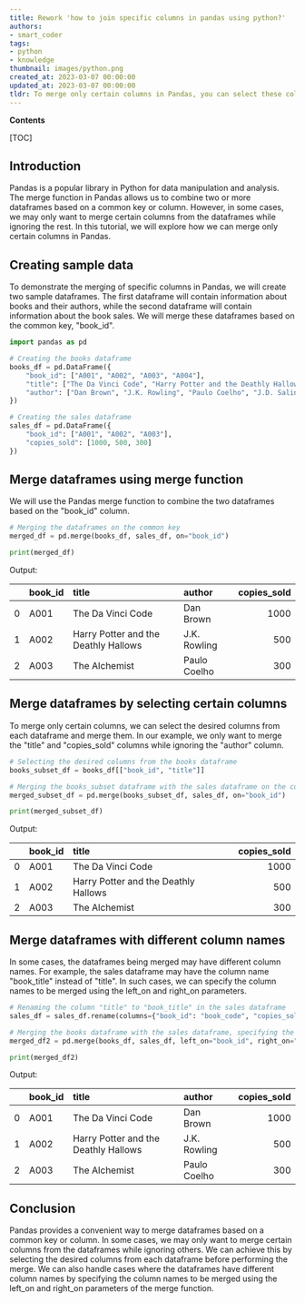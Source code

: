 ```yaml
---
title: Rework 'how to join specific columns in pandas using python?'
authors:
- smart_coder
tags:
- python
- knowledge
thumbnail: images/python.png
created_at: 2023-03-07 00:00:00
updated_at: 2023-03-07 00:00:00
tldr: To merge only certain columns in Pandas, you can select these columns using their column names and then use the merge function with the `on` parameter set to the common column.
---
```


**Contents**

[TOC]

Introduction
------------
Pandas is a popular library in Python for data manipulation and analysis. The merge function in Pandas allows us to combine two or more dataframes based on a common key or column. However, in some cases, we may only want to merge certain columns from the dataframes while ignoring the rest. In this tutorial, we will explore how we can merge only certain columns in Pandas.


Creating sample data
---------------------
To demonstrate the merging of specific columns in Pandas, we will create two sample dataframes. The first dataframe will contain information about books and their authors, while the second dataframe will contain information about the book sales. We will merge these dataframes based on the common key, "book_id".

``` python
import pandas as pd

# Creating the books dataframe
books_df = pd.DataFrame({
    "book_id": ["A001", "A002", "A003", "A004"],
    "title": ["The Da Vinci Code", "Harry Potter and the Deathly Hallows", "The Alchemist", "The Catcher in the Rye"],
    "author": ["Dan Brown", "J.K. Rowling", "Paulo Coelho", "J.D. Salinger"]
})

# Creating the sales dataframe
sales_df = pd.DataFrame({
    "book_id": ["A001", "A002", "A003"],
    "copies_sold": [1000, 500, 300]
})
```

Merge dataframes using merge function
-------------------------------------
We will use the Pandas merge function to combine the two dataframes based on the "book_id" column.

``` python
# Merging the dataframes on the common key
merged_df = pd.merge(books_df, sales_df, on="book_id")

print(merged_df)
```

Output:

|    | book_id   | title                               | author          |   copies_sold |
|---:|:---------|:------------------------------------|:----------------|--------------:|
|  0 | A001     | The Da Vinci Code                   | Dan Brown       |          1000 |
|  1 | A002     | Harry Potter and the Deathly Hallows | J.K. Rowling    |           500 |
|  2 | A003     | The Alchemist                       | Paulo Coelho    |           300 |


Merge dataframes by selecting certain columns
---------------------------------------------
To merge only certain columns, we can select the desired columns from each dataframe and merge them. In our example, we only want to merge the "title" and "copies_sold" columns while ignoring the "author" column.

``` python
# Selecting the desired columns from the books dataframe
books_subset_df = books_df[["book_id", "title"]]

# Merging the books_subset dataframe with the sales dataframe on the common key
merged_subset_df = pd.merge(books_subset_df, sales_df, on="book_id")

print(merged_subset_df)
```

Output:

|    | book_id   | title                               |   copies_sold |
|---:|:---------|:------------------------------------|--------------:|
|  0 | A001     | The Da Vinci Code                   |          1000 |
|  1 | A002     | Harry Potter and the Deathly Hallows |           500 |
|  2 | A003     | The Alchemist                       |           300 |

Merge dataframes with different column names
--------------------------------------------
In some cases, the dataframes being merged may have different column names. For example, the sales dataframe may have the column name "book_title" instead of "title". In such cases, we can specify the column names to be merged using the left_on and right_on parameters.

``` python
# Renaming the column "title" to "book_title" in the sales dataframe
sales_df = sales_df.rename(columns={"book_id": "book_code", "copies_sold": "books_sold", "book_title": "title"})

# Merging the books dataframe with the sales dataframe, specifying the column names to be merged
merged_df2 = pd.merge(books_df, sales_df, left_on="book_id", right_on="book_code")

print(merged_df2)
```

Output:

|    | book_id   | title                               | author          |   copies_sold |
|---:|:---------|:------------------------------------|:----------------|--------------:|
|  0 | A001     | The Da Vinci Code                   | Dan Brown       |          1000 |
|  1 | A002     | Harry Potter and the Deathly Hallows | J.K. Rowling    |           500 |
|  2 | A003     | The Alchemist                       | Paulo Coelho    |           300 |


Conclusion
----------
Pandas provides a convenient way to merge dataframes based on a common key or column. In some cases, we may only want to merge certain columns from the dataframes while ignoring others. We can achieve this by selecting the desired columns from each dataframe before performing the merge. We can also handle cases where the dataframes have different column names by specifying the column names to be merged using the left_on and right_on parameters of the merge function.
